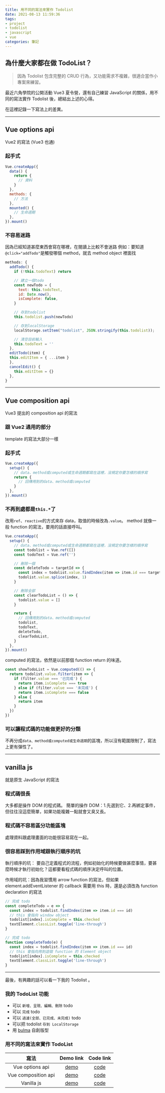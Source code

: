```yaml
---
title: 用不同的寫法來實作 Todolist
date: 2021-08-13 11:59:36
tags:
- project
- todolist
- javascript
- vue
categories: 筆記
---
```


## 為什麼大家都在做 TodoList？

> 因為 Todolist 包含完整的 CRUD 行為，又功能需求不複雜，很適合當作小專案來練習。

最近六角學院的公開活動 Vue3 夏令營，還有自己練習 JavaScript 的關係，用不同的寫法實作 Todolist 後，總結出上述的心得。

在這裡記錄一下寫法上的差異。

<!-- more -->
---

## Vue options api

Vue2 的寫法 (Vue3 也通)

### 起手式

```js
Vue.createApp({
  data() {
    return {
      // 資料
    }
  },
  methods: {
    // 方法
  },
  mounted() {
    // 生命週期
  },
}).mount()
```

### 不容易迷路

因為已經知道甚麼東西會寫在哪裡，在閱讀上比較不會迷路
例如：要知道`@click="addTodo"`是觸發哪個 method，就去 method object 裡面找

```js
methods: {
  addTodo() {
    if (!this.todoText) return

    // 建立一個todo
    const newTodo = {
      text: this.todoText,
      id: Date.now(),
      isComplete: false,
    }

    // 存到todolist
    this.todolist.push(newTodo)

    // 存到localStorage
    localStorage.setItem("todolist", JSON.stringify(this.todolist));

    // 清空目前輸入
    this.todoText = ''
  },
  editTodo(item) {
  this.editItem = { ...item }
  },
  cancelEdit() {
    this.editItem = {}
  },
}
```

---

## Vue composition api

Vue3 提出的 composition api 的寫法

### 跟 Vue2 通用的部分

template 的寫法大部分一樣

### 起手式

```js
Vue.createApp({
  setup() {
    // data、method或computed或生命週期都寫在這裡，沒規定你要怎樣的順序寫
    return {
      // 回傳用到的data、method或computed
    }
  },
}).mount()
```

### 不再到處都是`this.*`了

改用`ref`、`reactive`的方式來存 data，取值的時候改為`.value`。
method 就像一般 function 的寫法，要用的話直接呼叫。

```js
Vue.createApp({
  setup() {
    // data、method或computed或生命週期都寫在這裡，沒規定你要怎樣的順序寫
    const todolist = Vue.ref([])
    const todoText = Vue.ref('')

    // 刪除一個
    const deleteTodo = targetId => {
      const index = todolist.value.findIndex(item => item.id === targetId)
      todolist.value.splice(index, 1)
    }

    // 刪除全部
    const clearTodoList = () => {
      todolist.value = []
    }

    return {
      // 回傳用到的data、method或computed
      todolist,
      todoText,
      deleteTodo,
      clearTodoList,
    }
  },
}).mount()
```

computed 的寫法，依然是以前那個 function return 的味道。

```js
const showTodoList = Vue.computed(() => {
  return todolist.value.filter(item => {
    if (filter.value === '已完成') {
      return item.isComplete === true
    } else if (filter.value === '未完成') {
      return item.isComplete === false
    } else {
      return item
    }
  })
})
```

### 可以讓程式碼的功能做更好的分類

不再分成`data、method或computed或生命週期`的區塊，所以沒有範圍限制了，寫法上更有彈性了。

---

## vanilla js

就是原生 JavaScript 的寫法

### 程式碼很長

大多都是操作 DOM 的程式碼。
簡單的操作 DOM：1.先選到它、2.再綁定事件，但往往沒這麼簡單，如果功能複雜一點就會又臭又長。

### 程式碼不容易區分功能區塊

處理資料跟處理畫面的功能很容易寫在一起。

### 很容易踩到作用域跟執行順序的坑

執行順序的坑：
要自己定義程式的流程，例如初始化的時候要做甚麼事情，要甚麼時候才執行初始化？這都要看程式碼的順序決定呼叫的位置。

作用域的坑：因為我習慣用 arrow function 的寫法，但如果 element.addEventListener 的 callback 需要用 this 時，還是必須改為 function declaration 的寫法

```js
// 完成 todo
const completeTodo = e => {
  const index = todolist.findIndex(item => item.id === id)
  // this 會指向 window object
  todolist[index].isComplete = this.checked
  textElement.classList.toggle('line-through')
}

// 完成 todo
function completeTodo(e) {
  const index = todolist.findIndex(item => item.id === id)
  // this 會指向用到這個 function 的 Element object
  todolist[index].isComplete = this.checked
  textElement.classList.toggle('line-through')
}
```
---
最後，有興趣的話可以看一下我的 Todolist 。

### 我的 TodoList 功能

- 可以 `新增、呈現、編輯、刪除` todo
- 可以 `完成` todo
- 可以 `過濾(全部、已完成、未完成)` todo
- 可以把 todolist `存到 LocalStorage`
- 用 [bulma](https://bulma.io/) 自創版型

### 用不同的寫法來實作 TodoList

|        寫法         |                               Demo link                               |                                     Code link                                      |
| :-----------------: | :-------------------------------------------------------------------: | :--------------------------------------------------------------------------------: |
|   Vue options api   |   [demo](https://bolaslien.github.io/todolist/vue-options-api.html)   |   [code](https://github.com/BolasLien/todolist/blob/master/vue-options-api.html)   |
| Vue composition api | [demo](https://bolaslien.github.io/todolist/vue-composition-api.html) | [code](https://github.com/BolasLien/todolist/blob/master/vue-composition-api.html) |
|     Vanilla js      |     [demo](https://bolaslien.github.io/todolist/vanilla-js.html)      |     [code](https://github.com/BolasLien/todolist/blob/master/vanilla-js.html)      |
